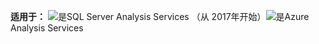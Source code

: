 **适用于：** ![是](media/yes.png)SQL Server Analysis Services （从 2017年开始）![是](media/yes.png)Azure Analysis Services